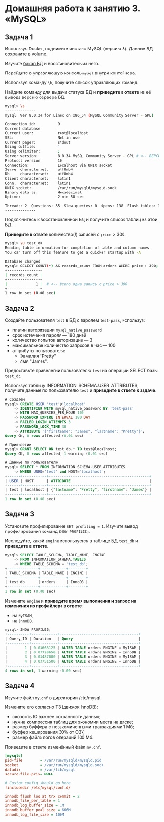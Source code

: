 # Домашняя работа к занятию 3. «MySQL»

## Задача 1

Используя Docker, поднимите инстанс MySQL (версию 8). Данные БД сохраните в volume.

Изучите [бэкап БД](https://github.com/netology-code/virt-homeworks/tree/virt-11/06-db-03-mysql/test_data) и 
восстановитесь из него.

Перейдите в управляющую консоль `mysql` внутри контейнера.

Используя команду `\h`, получите список управляющих команд.

Найдите команду для выдачи статуса БД и **приведите в ответе** из её вывода версию сервера БД.

```sh
mysql> \s
--------------
mysql  Ver 8.0.34 for Linux on x86_64 (MySQL Community Server - GPL)

Connection id:          9
Current database:       
Current user:           root@localhost
SSL:                    Not in use
Current pager:          stdout
Using outfile:          ''
Using delimiter:        ;
Server version:         8.0.34 MySQL Community Server - GPL # <-- ВЕРСИЯ СЕРВЕРА БД
Protocol version:       10
Connection:             Localhost via UNIX socket
Server characterset:    utf8mb4
Db     characterset:    utf8mb4
Client characterset:    latin1
Conn.  characterset:    latin1
UNIX socket:            /var/run/mysqld/mysqld.sock
Binary data as:         Hexadecimal
Uptime:                 2 min 58 sec

Threads: 2  Questions: 35  Slow queries: 0  Opens: 138  Flush tables: 3  Open tables: 56  Queries per second avg: 0.196
--------------
```

Подключитесь к восстановленной БД и получите список таблиц из этой БД.

**Приведите в ответе** количество(!) записей с `price` > 300.

```sh
mysql> \u test_db
Reading table information for completion of table and column names
You can turn off this feature to get a quicker startup with -A

Database changed
mysql> SELECT COUNT(*) AS records_count FROM orders WHERE price > 300;
+---------------+
| records_count |
+---------------+
|             1 |  # <-- Всего одна запись с price > 300
+---------------+
1 row in set (0.00 sec)
```

## Задача 2

Создайте пользователя `test` в БД c паролем `test-pass`, используя:

- плагин авторизации `mysql_native_password`
- срок истечения пароля — 180 дней 
- количество попыток авторизации — 3 
- максимальное количество запросов в час — 100
- аттрибуты пользователя:
    - Фамилия "Pretty"
    - Имя "James".

Предоставьте привелегии пользователю `test` на операции SELECT базы `test_db`.
    
Используя таблицу INFORMATION_SCHEMA.USER_ATTRIBUTES, получите данные по пользователю `test` и 
**приведите в ответе к задаче**.

```sql
# Создаем
mysql> CREATE USER 'test'@'localhost' 
    -> IDENTIFIED WITH mysql_native_password BY 'test-pass' 
    -> WITH MAX_QUERIES_PER_HOUR 100 
    -> PASSWORD EXPIRE INTERVAL 180 DAY 
    -> FAILED_LOGIN_ATTEMPTS 3 
    -> PASSWORD_LOCK_TIME 30 
    -> ATTRIBUTE '{"firstname": "James", "lastname": "Pretty"}';
Query OK, 0 rows affected (0.01 sec)

# Привилегии
mysql> GRANT SELECT ON test_db.* TO test@localhost;
Query OK, 0 rows affected, 1 warning (0.01 sec)

# Данные по пользователю
mysql> SELECT * FROM INFORMATION_SCHEMA.USER_ATTRIBUTES
    -> WHERE USER='test' and HOST='localhost';
+------+-----------+----------------------------------------------+
| USER | HOST      | ATTRIBUTE                                    |
+------+-----------+----------------------------------------------+
| test | localhost | {"lastname": "Pretty", "firstname": "James"} |
+------+-----------+----------------------------------------------+
1 row in set (0.00 sec)
```


## Задача 3

Установите профилирование `SET profiling = 1`.
Изучите вывод профилирования команд `SHOW PROFILES;`.

Исследуйте, какой `engine` используется в таблице БД `test_db` и **приведите в ответе**.

```sql
mysql> SELECT TABLE_SCHEMA, TABLE_NAME, ENGINE 
    -> FROM INFORMATION_SCHEMA.TABLES 
    -> WHERE TABLE_SCHEMA = 'test_db';
+--------------+------------+--------+
| TABLE_SCHEMA | TABLE_NAME | ENGINE |
+--------------+------------+--------+
| test_db      | orders     | InnoDB |
+--------------+------------+--------+
1 row in set (0.00 sec)
```

Измените `engine` и **приведите время выполнения и запрос на изменения из профайлера в ответе**:
- на `MyISAM`,
- на `InnoDB`.

```sql
mysql> SHOW PROFILES;
+----------+------------+------------------------------------+
| Query_ID | Duration   | Query                              |
+----------+------------+------------------------------------+
|        1 | 0.03663125 | ALTER TABLE orders ENGINE = MyISAM |
|        2 | 0.03720650 | ALTER TABLE orders ENGINE = InnoDB |
|        3 | 0.03487000 | ALTER TABLE orders ENGINE = MyISAM |
|        4 | 0.03751500 | ALTER TABLE orders ENGINE = InnoDB |
+----------+------------+------------------------------------+
4 rows in set, 1 warning (0.00 sec)
```


## Задача 4 

Изучите файл `my.cnf` в директории /etc/mysql.

Измените его согласно ТЗ (движок InnoDB):

- скорость IO важнее сохранности данных;
- нужна компрессия таблиц для экономии места на диске;
- размер буффера с незакомиченными транзакциями 1 Мб;
- буффер кеширования 30% от ОЗУ;
- размер файла логов операций 100 Мб.

Приведите в ответе изменённый файл `my.cnf`.

```ini
[mysqld]
pid-file        = /var/run/mysqld/mysqld.pid
socket          = /var/run/mysqld/mysqld.sock
datadir         = /var/lib/mysql
secure-file-priv= NULL

# Custom config should go here
!includedir /etc/mysql/conf.d/

innodb_flush_log_at_trx_commit = 2
innodb_file_per_table = 1
innodb_log_buffer_size = 1M
innodb_buffer_pool_size = 666M
innodb_log_file_size = 100M
```




